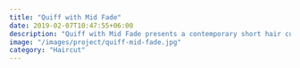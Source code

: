 ```yaml
---
title: "Quiff with Mid Fade"
date: 2019-02-07T10:47:55+06:00
description: "Quiff with Mid Fade presents a contemporary short hair cut combining classic buzz cut inspiration with modern trends."
image: "/images/project/quiff-mid-fade.jpg"
category: "Haircut"
---
```

